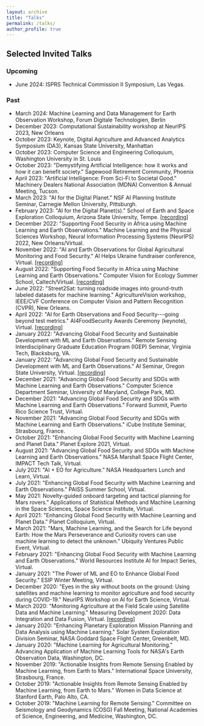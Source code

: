 ```yaml
---
layout: archive
title: "Talks"
permalink: /talks/
author_profile: true
---
```


## Selected Invited Talks

### Upcoming
- June 2024: ISPRS Technical Commission II Symposium, Las Vegas.

### Past
- March 2024: Machine Learning and Data Management for Earth Observation Workshop, Forum Digitale Technologien, Berlin
- December 2023: Computational Sustainability workshop at NeurIPS 2023, New Orleans
- October 2023: Keynote, Digital Agriculture and Advanced Analytics Symposium (DA3), Kansas State University, Manhattan
- October 2023: Computer Science and Engineering Colloquium, Washington University in St. Louis
- October 2023: "Demystifying Artificial Intelligence: how it works and how it can benefit society." Sagewood Retirement Community, Phoenix
- April 2023: "Artificial Intelligence: From Sci-Fi to Societal Good." Machinery Dealers National Association (MDNA) Convention & Annual Meeting, Tucson.
- March 2023: "AI for the Digital Planet." NSF AI Planning Institute Seminar, Carnegie Mellon University, Pittsburgh.
- February 2023: "AI for the Digital Planet(s)." School of Earth and Space Exploration Colloquium, Arizona State University, Tempe. [[recording]](https://youtu.be/wGxr8v7nqC8)
- December 2022: "Supporting Food Security in Africa using Machine Learning and Earth Observations." Machine Learning and the Physical Sciences Workshop, Neural Information Processing Systems (NeurIPS) 2022, New Orleans/Virtual.
- November 2022: "AI and Earth Observations for Global Agricultural Monitoring and Food Security." AI Helps Ukraine fundraiser conference, Virtual. [[recording]](https://youtu.be/6e-CcVl32rU)
- August 2022: "Supporting Food Security in Africa using Machine Learning and Earth Observations." Computer Vision for Ecology Summer School, Caltech/Virtual. [[recording]](https://youtu.be/QS0YThiTSsM)
- June 2022: "Street2Sat: turning roadside images into ground-truth labeled datasets for machine learning." AgricultureVision workshop, IEEE/CVF Conference on Computer Vision and Pattern Recognition (CVPR), New Orleans.
- April 2022: "AI for Earth Observations and Food Security---going beyond test metrics." AI4FoodSecurity Awards Ceremony (keynote), Virtual. [[recording]](https://youtu.be/T738ELqeK94)
- January 2022: "Advancing Global Food Security and Sustainable Development with ML and Earth Observations." Remote Sensing Interdisciplinary Graduate Education Program (IGEP) Seminar, Virginia Tech, Blacksburg, VA.
- January 2022: "Advancing Global Food Security and Sustainable Development with ML and Earth Observations." AI Seminar, Oregon State University, Virtual. [[recording]](https://media.oregonstate.edu/media/t/1_10ay8r5j)
- December 2021: "Advancing Global Food Security and SDGs with Machine Learning and Earth Observations." Computer Science Department Seminar, University of Maryland, College Park, MD.
- December 2021: "Advancing Global Food Security and SDGs with Machine Learning and Earth Observations." Forward Summit, Puerto Rico Science Trust, Virtual.
- November 2021: "Advancing Global Food Security and SDGs with Machine Learning and Earth Observations." iCube Institute Seminar, Strasbourg, France.
- October 2021: "Enhancing Global Food Security with Machine Learning and Planet Data." Planet Explore 2021, Virtual.
- August 2021: "Advancing Global Food Security and SDGs with Machine Learning and Earth Observations." NASA Marshall Space Flight Center, IMPACT Tech Talk, Virtual.
- July 2021: "AI + EO for Agriculture." NASA Headquarters Lunch and Learn, Virtual.
- July 2021: "Enhancing Global Food Security with Machine Learning and Earth Observations." PAISS Summer School, Virtual.
- May 2021: Novelty-guided onboard targeting and tactical planning for Mars rovers." Applications of Statistical Methods and Machine Learning in the Space Sciences, Space Science Institute, Virtual.
- April 2021: "Enhancing Global Food Security with Machine Learning and Planet Data." Planet Colloquium, Virtual.
- March 2021: "Mars, Machine Learning, and the Search for Life beyond Earth: How the Mars Perseverance and Curiosity rovers can use machine learning to detect the unknown." Ubiquity Ventures Public Event, Virtual.
- February 2021: "Enhancing Global Food Security with Machine Learning and Earth Observations." World Resources Institute AI for Impact Series, Virtual.
- January 2021: "The Power of ML and EO to Enhance Global Food Security." ESIP Winter Meeting, Virtual.
- December 2020: "Eyes in the sky without boots on the ground: Using satellites and machine learning to monitor agriculture and food security during COVID-19." NeurIPS Workshop on AI for Earth Science, Virtual.
- March 2020: "Monitoring Agriculture at the Field Scale using Satellite Data and Machine Learning." Measuring Development 2020: Data Integration and Data Fusion, Virtual. [[recording]](https://youtu.be/HyxP-c3Jv14)
- January 2020: "Enhancing Planetary Exploration Mission Planning and Data Analysis using Machine Learning." Solar System Exploration Division Seminar, NASA Goddard Space Flight Center, Greenbelt, MD.
- January 2020: "Machine Learning for Agricultural Monitoring." Advancing Application of Machine Learning Tools for NASA's Earth Observation Data, Washington, DC.
- November 2019: "Actionable Insights from Remote Sensing Enabled by Machine Learning, from Earth to Mars." International Space University, Strasbourg, France.
- October 2019: "Actionable Insights from Remote Sensing Enabled by Machine Learning, from Earth to Mars." Women in Data Science at Stanford Earth, Palo Alto, CA.
- October 2019: "Machine Learning for Remote Sensing." Committee on Seismology and Geodynamics (COSG) Fall Meeting, National Academies of Science, Engineering, and Medicine, Washington, DC.
